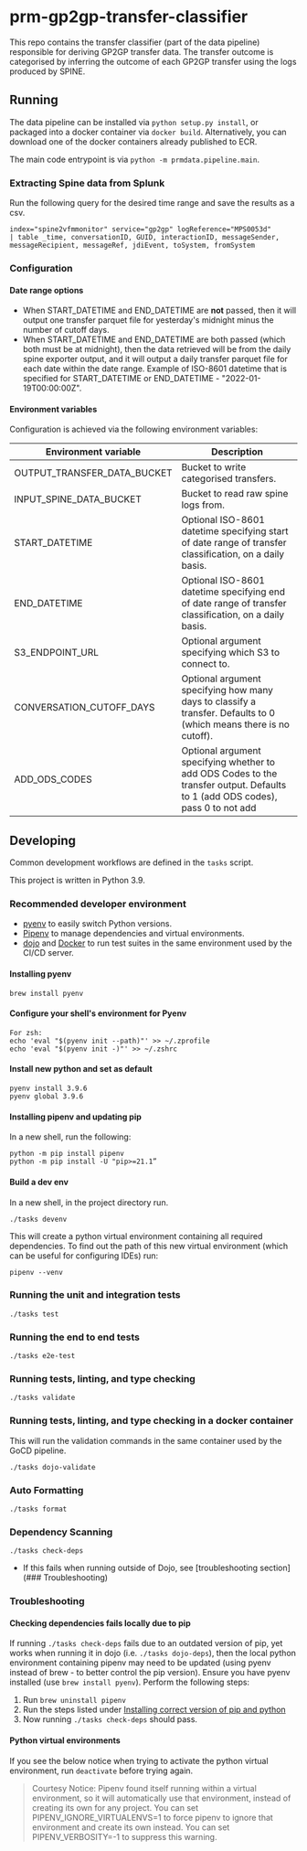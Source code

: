 # prm-gp2gp-transfer-classifier

This repo contains the transfer classifier (part of the data pipeline) responsible for deriving GP2GP transfer data.
The transfer outcome is categorised by inferring the outcome of each GP2GP transfer using the logs produced by SPINE.

## Running

The data pipeline can be installed via `python setup.py install`, or packaged into a docker container via `docker build`.
Alternatively, you can download one of the docker containers already published to ECR.

The main code entrypoint is via `python -m prmdata.pipeline.main`.

### Extracting Spine data from Splunk

Run the following query for the desired time range and save the results as a csv.

```
index="spine2vfmmonitor" service="gp2gp" logReference="MPS0053d"
| table _time, conversationID, GUID, interactionID, messageSender, messageRecipient, messageRef, jdiEvent, toSystem, fromSystem
```

### Configuration

#### Date range options
- When START_DATETIME and END_DATETIME are **not** passed, then it will output one transfer parquet file for yesterday's midnight minus the number of cutoff days.
- When START_DATETIME and END_DATETIME are both passed (which both must be at midnight), then the data retrieved will be from the daily spine exporter output, and it will output a daily transfer parquet file for each date within the date range.
Example of ISO-8601 datetime that is specified for START_DATETIME or END_DATETIME - "2022-01-19T00:00:00Z".

#### Environment variables

Configuration is achieved via the following environment variables:


| Environment variable        | Description                                                                                                            | 
|-----------------------------|------------------------------------------------------------------------------------------------------------------------|
| OUTPUT_TRANSFER_DATA_BUCKET | Bucket to write categorised transfers.                                                                                 |
| INPUT_SPINE_DATA_BUCKET     | Bucket to read raw spine logs from.                                                                                    |
| START_DATETIME              | Optional ISO-8601 datetime specifying start of date range of transfer classification, on a daily basis.                |
| END_DATETIME                | Optional ISO-8601 datetime specifying end of date range of transfer classification, on a daily basis.                  |
| S3_ENDPOINT_URL             | Optional argument specifying which S3 to connect to.                                                                   |
| CONVERSATION_CUTOFF_DAYS    | Optional argument specifying how many days to classify a transfer. Defaults to 0 (which means there is no cutoff).     |
| ADD_ODS_CODES               | Optional argument specifying whether to add ODS Codes to the transfer output. Defaults to 1 (add ODS codes), pass 0 to not add |


## Developing

Common development workflows are defined in the `tasks` script.

This project is written in Python 3.9.

### Recommended developer environment

- [pyenv](https://github.com/pyenv/pyenv) to easily switch Python versions.
- [Pipenv](https://pypi.org/project/pipenv/) to manage dependencies and virtual environments.
- [dojo](https://github.com/kudulab/dojo) and [Docker](https://www.docker.com/get-started)
  to run test suites in the same environment used by the CI/CD server.

#### Installing pyenv
```
brew install pyenv
```

#### Configure your shell's environment for Pyenv

```
For zsh:
echo 'eval "$(pyenv init --path)"' >> ~/.zprofile
echo 'eval "$(pyenv init -)"' >> ~/.zshrc
```

#### Install new python and set as default

```
pyenv install 3.9.6
pyenv global 3.9.6
```

#### Installing pipenv and updating pip

In a new shell, run the following:
```
python -m pip install pipenv
python -m pip install -U "pip>=21.1”
```

#### Build a dev env

In a new shell, in the project directory run.

```
./tasks devenv
```

This will create a python virtual environment containing all required dependencies.
To find out the path of this new virtual environment (which can be useful for configuring IDEs) run:
```
pipenv --venv
```

### Running the unit and integration tests

`./tasks test`

### Running the end to end tests

`./tasks e2e-test`

### Running tests, linting, and type checking

`./tasks validate`

### Running tests, linting, and type checking in a docker container

This will run the validation commands in the same container used by the GoCD pipeline.

`./tasks dojo-validate`

### Auto Formatting

`./tasks format`

### Dependency Scanning

`./tasks check-deps`

- If this fails when running outside of Dojo, see [troubleshooting section](### Troubleshooting)


### Troubleshooting

#### Checking dependencies fails locally due to pip

If running `./tasks check-deps` fails due to an outdated version of pip, yet works when running it in dojo (i.e. `./tasks dojo-deps`), then the local python environment containing pipenv may need to be updated (using pyenv instead of brew - to better control the pip version).
Ensure you have pyenv installed (use `brew install pyenv`).
Perform the following steps:

1. Run `brew uninstall pipenv`
2. Run the steps listed under [Installing correct version of pip and python](#installing-correct-version-of-pip-and-python)
3. Now running `./tasks check-deps` should pass.

#### Python virtual environments

If you see the below notice when trying to activate the python virtual environment, run `deactivate` before trying again.

> Courtesy Notice: Pipenv found itself running within a virtual environment, so it will automatically use that environment, instead of creating its own for any project. You can set PIPENV_IGNORE_VIRTUALENVS=1 to force pipenv to ignore that environment and create its own instead. You can set PIPENV_VERBOSITY=-1 to suppress this warning.
